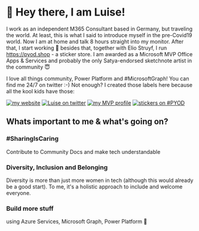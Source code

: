 # 👋 Hey there, I am Luise!

I work as an independent M365 Consultant based in Germany, but traveling the world. At least, this is what I said to introduce myself in the pre-Covid19 world. Now I am at home and talk 8 hours straight into my monitor. After that, I start working 🤣 besides that, together with Elio Struyf, I run https://pyod.shop - a sticker store. I am awarded as a  Microsoft MVP Office Apps & Services and probably the only Satya-endorsed sketchnote artist in the community 😇

I love all things community, Power Platform and #MicrosoftGraph! You can find me 24/7 on twitter :-) Not enough? I created those labels here because all the kool kids have those: 

[![my website](https://img.shields.io/badge/%F0%9F%91%B8%20Luise%20Freese-M%20365%20Princess-red)](https://www.m365princess.com)
[![Luise on twitter](https://img.shields.io/badge/%40LuiseFreese-twitter-%231DA1F2)](https://www.twitter.com/LuiseFreese)
[![my MVP profile](https://img.shields.io/badge/%E2%AD%90-MVP-blue)](https://mvp.microsoft.com/en-us/PublicProfile/5003313?fullName=Luise%20Freese)
[![stickers on #PYOD](https://img.shields.io/badge/stickers-PimpYourOwnDevice.com-%2317A2B8)](https://www.pimpyourowndevice.com)

## Whats important to me & what's going on?

### #SharingIsCaring
Contribute to Community Docs and make tech understandable

### Diversity, Inclusion and Belonging

Diversity is more than just more women in tech (although this would already be a good start). To me, it's a holistic approach to include and welcome everyone. 

### Build more stuff

using Azure Services, Microsoft Graph, Power Platform  🚀
